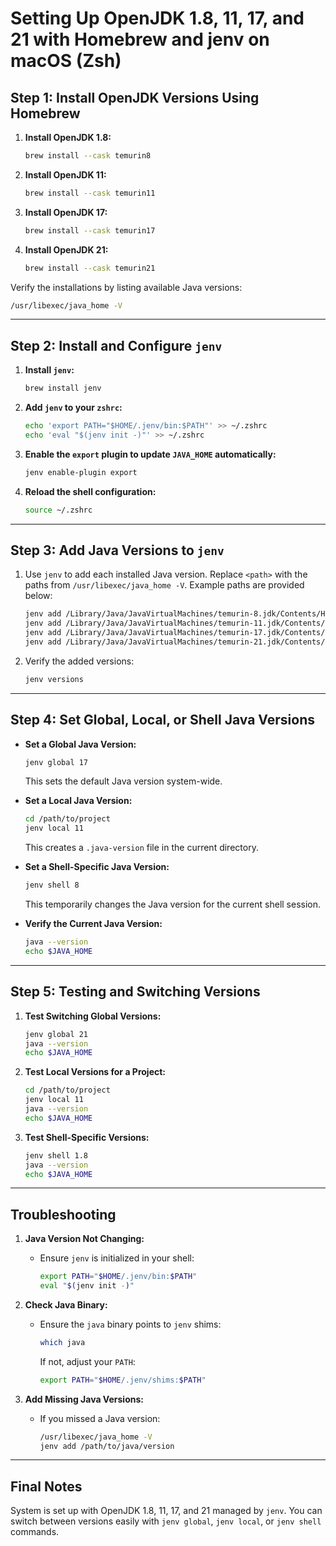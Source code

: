 # Setting Up OpenJDK 1.8, 11, 17, and 21 with Homebrew and jenv on macOS (Zsh)

## Step 1: Install OpenJDK Versions Using Homebrew

1. **Install OpenJDK 1.8:**

   ```sh
   brew install --cask temurin8
   ```
2. **Install OpenJDK 11:**

   ```sh
   brew install --cask temurin11
   ```
3. **Install OpenJDK 17:**

   ```sh
   brew install --cask temurin17
   ```
4. **Install OpenJDK 21:**

   ```sh
   brew install --cask temurin21
   ```

Verify the installations by listing available Java versions:

```sh
/usr/libexec/java_home -V
```

---

## Step 2: Install and Configure `jenv`

1. **Install `jenv`:**

   ```sh
   brew install jenv
   ```

2. **Add `jenv` to your `zshrc`:**

   ```sh
   echo 'export PATH="$HOME/.jenv/bin:$PATH"' >> ~/.zshrc
   echo 'eval "$(jenv init -)"' >> ~/.zshrc
   ```

3. **Enable the `export` plugin to update `JAVA_HOME` automatically:**

   ```sh
   jenv enable-plugin export
   ```

4. **Reload the shell configuration:**

   ```sh
   source ~/.zshrc
   ```

---

## Step 3: Add Java Versions to `jenv`

1. Use `jenv` to add each installed Java version. Replace `<path>` with the paths from `/usr/libexec/java_home -V`. Example paths are provided below:

   ```sh
   jenv add /Library/Java/JavaVirtualMachines/temurin-8.jdk/Contents/Home
   jenv add /Library/Java/JavaVirtualMachines/temurin-11.jdk/Contents/Home
   jenv add /Library/Java/JavaVirtualMachines/temurin-17.jdk/Contents/Home
   jenv add /Library/Java/JavaVirtualMachines/temurin-21.jdk/Contents/Home
   ```

2. Verify the added versions:

   ```sh
   jenv versions
   ```

---

## Step 4: Set Global, Local, or Shell Java Versions

- **Set a Global Java Version:**

  ```sh
  jenv global 17
  ```

  This sets the default Java version system-wide.

- **Set a Local Java Version:**

  ```sh
  cd /path/to/project
  jenv local 11
  ```

  This creates a `.java-version` file in the current directory.

- **Set a Shell-Specific Java Version:**

  ```sh
  jenv shell 8
  ```

  This temporarily changes the Java version for the current shell session.

- **Verify the Current Java Version:**

  ```sh
  java --version
  echo $JAVA_HOME
  ```

---

## Step 5: Testing and Switching Versions

1. **Test Switching Global Versions:**

   ```sh
   jenv global 21
   java --version
   echo $JAVA_HOME
   ```

2. **Test Local Versions for a Project:**

   ```sh
   cd /path/to/project
   jenv local 11
   java --version
   echo $JAVA_HOME
   ```

3. **Test Shell-Specific Versions:**

   ```sh
   jenv shell 1.8
   java --version
   echo $JAVA_HOME
   ```

---

## Troubleshooting

1. **Java Version Not Changing:**

    - Ensure `jenv` is initialized in your shell:

      ```sh
      export PATH="$HOME/.jenv/bin:$PATH"
      eval "$(jenv init -)"
      ```

2. **Check Java Binary:**

    - Ensure the `java` binary points to `jenv` shims:

      ```sh
      which java
      ```

      If not, adjust your `PATH`:

      ```sh
      export PATH="$HOME/.jenv/shims:$PATH"
      ```

3. **Add Missing Java Versions:**

    - If you missed a Java version:

      ```sh
      /usr/libexec/java_home -V
      jenv add /path/to/java/version
      ```

---

## Final Notes

System is set up with OpenJDK 1.8, 11, 17, and 21 managed by `jenv`. You can switch between versions easily with `jenv global`, `jenv local`, or `jenv shell` commands.
